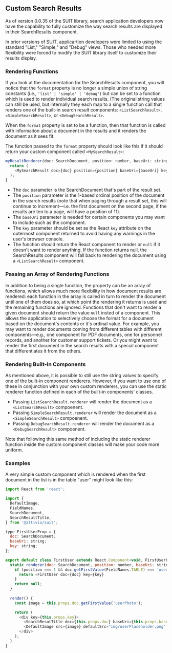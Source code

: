 ## Custom Search Results

As of version 0.0.35 of the SUIT library, search application developers now have the capability to fully customize the way search results are displayed in their SearchResults component.

In prior versions of SUIT, applicartion developers were limited to using the standard "List," "Simple," and "Debug" views. Those who needed more flexibility were forced to modify the SUIT library itself to customize their results display.

### Rendering Functions

If you look at the documentation for the SearchResults component, you will notice that the `format` property is no longer a simple union of string constants (i.e., `'list' | 'simple' | 'debug'`) but can be set to a function which is used to render individual search results. (The original string values can still be used, but internally they each map to a single function call that renders one of the built-in search result components: `<ListSearchResult>`, `<SimpleSearchResult>`, or `<DebugSearchResult>`.

When the `format` property is set to be a function, then that function is called with informaiton about a document in the results and it renders the document as it sees fit.

The function passed to the `format` property should look like this if it should return your custom component called `<MySearchResult>`:

```js
myResultRenderer(doc: SearchDocument, position: number, baseUri: string, key: string): any {
  return (
    <MySearchResult doc={doc} position={position} baseUri={baseUri} key={key} />
  );
}
```

* The `doc` parameter is the SearchDocument that's part of the result set.
* The `position` parameter is the 1-based ordinal position of the document in the search results (note that when paging through a result set, this will continue to increment—i.e. the first document on the second page, if the results are ten to a page, will have a position of 11).
* The `baseUri` parameter is needed for certain components you may want to include such as the <SearchResultTags> component.
* The `key` parameter should be set as the React `key` attribute on the outermost component returned to avoid having any warnings in the user's browser console.
* The function should return the React component to render or `null` if it doesn't want to render anything. If the function returns null, the SearchResults component will fall back to rendering the document using a `<ListSearchResult>` component.

### Passing an Array of Rendering Functions

In addition to being a single function, the property can be an array of functions, which allows much more flexibility in how document results are rendered: each function in the array is called in turn to render the document until one of them does so, at which point the rendering it returns is used and the remaining functions are ignored. Functions that don't want to render a given document should return the value `null` insted of a component. This allows the application to selectively choose the format for a document based on the document's contents or it's ordinal value. For example, you may want to render documents coming from different tables with different components—e.g., one component for PDF documents, one for personnel records, and another for customer support tickets. Or you might want to render the first document in the search results with a special component that differentiates it from the others.

### Rendering Built-In Components

As mentioned above, it is possible to still use the string values to specify one of the built-in component renderers. However, if you want to use one of these in conjunction with your own custom renderers, you can use the static renderer function defined in each of the built-in components' classes.

* Passing `ListSearchResult.renderer` will render the document as a `<ListSearchResult>` compoenent.
* Passing `SimpleSearchResult.renderer` will render the document as a `<SimpleSearchResult>` compoenent.
* Passing `DebugSearchResult.renderer` will render the document as a `<DebugSearchResult>` compoenent.

Note that following this same method of including the static renderer function inside the custom component classes will make your code more uniform.

### Examples

A very simple custom component which is rendered when the first document in the list is in the table "user" might look like this:

```js
import React from 'react';

import {
  DefaultImage,
  FieldNames,
  SearchDocument,
  SearchResultTitle,
} from '@attivio/suit';

type FirstUserProp = {
  doc: SearchDocument;
  baseUri: string;
  key: string;
};

export default class FirstUser extends React.Component<void, FirstUserProps, void> {
  static renderer(doc: SearchDocument, position: number, baseUri: string, key: string): any {
    if (position === 1 && doc.getFirstValue(FieldNames.TABLE) === 'user') {
      return <FirstUser doc={doc} key={key}
    }
    return null;
  }
  
  render() {
    const image = this.props.doc.getFirstValue('userPhoto');

    return (
      <div key={this.props.key}>
        <SearchResutTitle doc={this.props.doc} baseUri={this.props.baseUri} />
        <DefaultImage src={image} defaultSrc="img/userPlaceholder.png" />
      </div>
    );
  }
}
```
